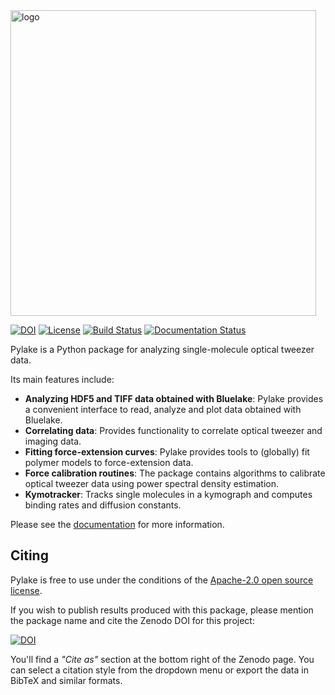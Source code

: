 <img src="https://media.githubusercontent.com/media/lumicks/pylake/main/docs/logo_light.png" alt="logo" width="489px"/>

[![DOI](https://zenodo.org/badge/133832492.svg)](https://zenodo.org/badge/latestdoi/133832492)
[![License](https://img.shields.io/badge/license-Apache--2.0-blue.svg)](license.md)
[![Build Status](https://github.com/lumicks/pylake/actions/workflows/pylake_test.yml/badge.svg?branch=main)](https://github.com/lumicks/pylake/actions/workflows/pylake_test.yml?query=branch%3Amain)
[![Documentation Status](https://readthedocs.org/projects/lumicks-pylake/badge/?version=latest)](https://lumicks-pylake.readthedocs.io/)

Pylake is a Python package for analyzing single-molecule optical tweezer data.

Its main features include:

- **Analyzing HDF5 and TIFF data obtained with Bluelake**: Pylake provides a convenient interface to read, analyze and plot data obtained with Bluelake.
- **Correlating data**: Provides functionality to correlate optical tweezer and imaging data.
- **Fitting force-extension curves**: Pylake provides tools to (globally) fit polymer models to force-extension data.
- **Force calibration routines**: The package contains algorithms to calibrate optical tweezer data using power spectral density estimation.
- **Kymotracker**: Tracks single molecules in a kymograph and computes binding rates and diffusion constants.

Please see the [documentation](https://lumicks-pylake.readthedocs.io/) for more information.

## Citing

Pylake is free to use under the conditions of the [Apache-2.0 open source license](license.md).

If you wish to publish results produced with this package, please mention the package name and cite the Zenodo DOI for this project:

[![DOI](https://zenodo.org/badge/133832492.svg)](https://zenodo.org/badge/latestdoi/133832492)

You'll find a *"Cite as"* section at the bottom right of the Zenodo page. You can select a citation
style from the dropdown menu or export the data in BibTeX and similar formats.
